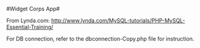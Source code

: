 #Widget Corps App#

From Lynda.com: http://www.lynda.com/MySQL-tutorials/PHP-MySQL-Essential-Training/

For DB connection, refer to the dbconnection-Copy.php file for instruction.
